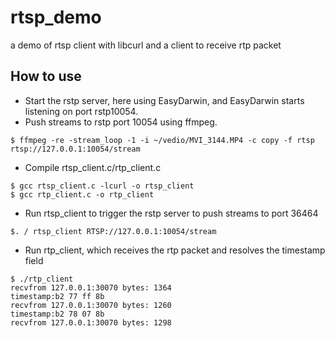 # rtsp_demo
a demo of rtsp client with libcurl and a client to receive rtp packet

## How to use
- Start the rstp server, here using EasyDarwin, and EasyDarwin starts listening on port rstp10054.
- Push streams to rstp port 10054 using ffmpeg.
```
$ ffmpeg -re -stream_loop -1 -i ~/vedio/MVI_3144.MP4 -c copy -f rtsp rtsp://127.0.0.1:10054/stream
```
- Compile rtsp_client.c/rtp_client.c
```
$ gcc rtsp_client.c -lcurl -o rtsp_client
$ gcc rtp_client.c -o rtp_client
```
- Run rtsp_client to trigger the rstp server to push streams to port 36464
```
$. / rtsp_client RTSP://127.0.0.1:10054/stream
```
- Run rtp_client, which receives the rtp packet and resolves the timestamp field
```
$ ./rtp_client
recvfrom 127.0.0.1:30070 bytes: 1364
timestamp:b2 77 ff 8b
recvfrom 127.0.0.1:30070 bytes: 1260
timestamp:b2 78 07 8b
recvfrom 127.0.0.1:30070 bytes: 1298
```
